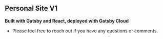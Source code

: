## Personal Site V1

**Built with Gatsby and React, deployed with Gatsby Cloud**

- Please feel free to reach out if you have any questions or comments.
